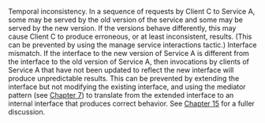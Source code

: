 Temporal inconsistency. In a sequence of requests by Client C to Service A, some may be served by the old version of the service and some may be served by the new version. If the versions behave differently, this may cause Client C to produce erroneous, or at least inconsistent, results. (This can be prevented by using the manage service interactions tactic.) Interface mismatch. If the interface to the new version of Service A is different from the interface to the old version of Service A, then invocations by clients of Service A that have not been updated to reflect the new interface will produce unpredictable results. This can be prevented by extending the interface but not modifying the existing interface, and using the mediator pattern (see [Chapter 7](ch07.xhtml#ch07)) to translate from the extended interface to an internal interface that produces correct behavior. See [Chapter 15](ch15.xhtml#ch15) for a fuller discussion.
